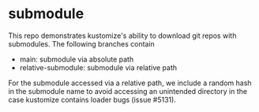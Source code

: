 # submodule

This repo demonstrates kustomize's ability to download git repos 
with submodules. The following branches contain
* main: submodule via absolute path
* relative-submodule: submodule via relative path

For the submodule accessed via a relative path, we include a random hash in the
submodule name to avoid accessing an unintended directory in the case kustomize
contains loader bugs (issue #5131).